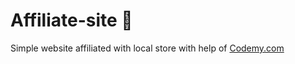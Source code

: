 # Affiliate-site :money_mouth_face:                                                                                                                                                                                    
Simple website affiliated with local store
 with help of <a href="http://johnelder.com/">Codemy.com</a>

